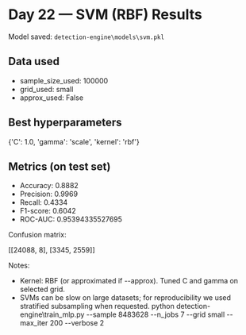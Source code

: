 # Day 22 — SVM (RBF) Results

Model saved: `detection-engine\models\svm.pkl`

## Data used
- sample_size_used: 100000
- grid_used: small
- approx_used: False

## Best hyperparameters

{'C': 1.0, 'gamma': 'scale', 'kernel': 'rbf'}

## Metrics (on test set)

- Accuracy: 0.8882
- Precision: 0.9969
- Recall: 0.4334
- F1-score: 0.6042
- ROC-AUC: 0.95394335527695

Confusion matrix:

[[24088, 8], [3345, 2559]]

Notes:
- Kernel: RBF (or approximated if --approx). Tuned C and gamma on selected grid.
- SVMs can be slow on large datasets; for reproducibility we used stratified subsampling when requested.
python detection-engine\train_mlp.py --sample 8483628 --n_jobs 7 --grid small --max_iter 200 --verbose 2